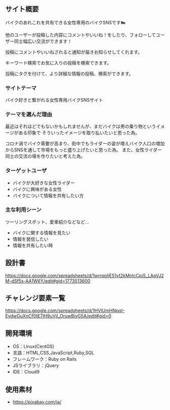 # <bikeen>

## サイト概要
バイクのあれこれを共有できる女性専用のバイクSNSです🏍

他のユーザーが投稿した内容にコメントやいいね！をしたり、フォローしてユーザー同士幅広い交流ができます！

投稿にコメントやいいねされると通知が届きお知らせしてくれます。

キーワード検索でお気に入りの投稿を検索できます。

投稿にタグを付けて、より詳細な情報の投稿、検索ができます。


### サイトテーマ
バイク好きと繋がれる女性専用バイクSNSサイト

### テーマを選んだ理由
最近はそれほどでもないかもしれませんが、まだバイクは男の乗り物というイメージがある印象で そういったイメージを取り払いたいと思った為。

コロナ渦でバイク需要が高まり、街中でもライダーの姿が増えバイク人口の増加からSNSを通して市場をもっと盛り上げたいと思った為。
また、女性ライダー同士の交流の場を作りたいと考えた為。

### ターゲットユーザ
- バイクが大好きな女性ライダー
- バイクに興味がある女性
- バイクについて情報を共有したい方

### 主な利用シーン
ツーリングスポット、愛車紹介などなど...

- バイクに関する情報を見たい
- 情報を発信したい
- 情報を共有したい時

## 設計書
<https://docs.google.com/spreadsheets/d/1wrrqpIjE51vt2kMnIcCpjS_LApVJ2M-dSf5s-AA1W6Y/edit#gid=1773513600>

## チャレンジ要素一覧
<https://docs.google.com/spreadsheets/d/1HVIUmHNpqI-EydwGuXnCf0tE7IH9uVjI_OruwBivG5A/edit#gid=0>

## 開発環境
- OS：Linux(CentOS)
- 言語：HTML,CSS,JavaScript,Ruby,SQL
- フレームワーク：Ruby on Rails
- JSライブラリ：jQuery
- IDE：Cloud9

## 使用素材
- https://pixabay.com/ja/
